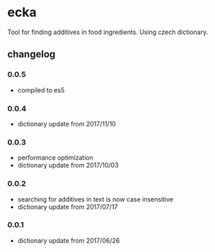 # ecka
Tool for finding additives in food ingredients. Using czech dictionary.
## changelog
### 0.0.5
+ compiled to es5
### 0.0.4
+ dictionary update from 2017/11/10
### 0.0.3
+ performance optimization
+ dictionary update from 2017/10/03
### 0.0.2
+ searching for additives in text is now case insensitive
+ dictionary update from 2017/07/17
### 0.0.1
+ dictionary update from 2017/06/26
